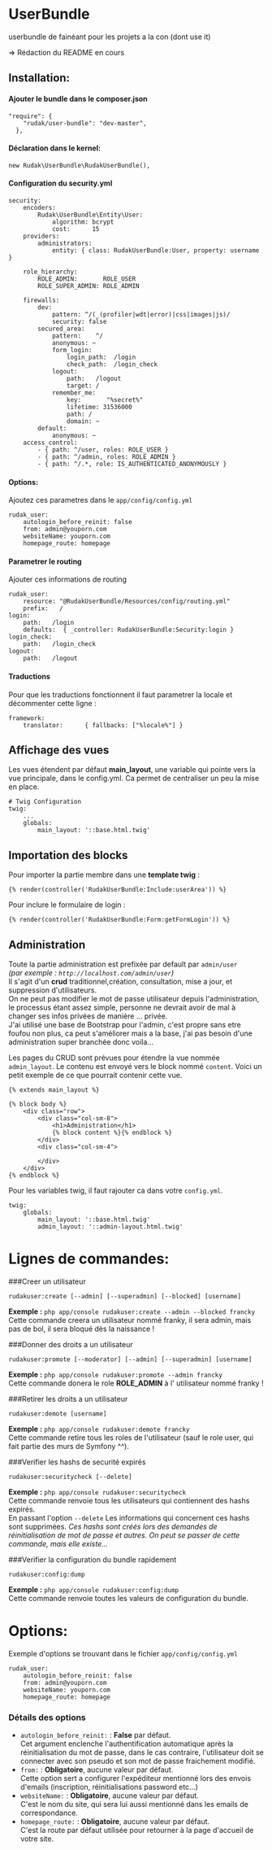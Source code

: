 # UserBundle
userbundle de fainéant pour les projets a la con (dont use it)

=> Rédaction du README en cours

## Installation:
#### Ajouter le bundle dans le composer.json

    "require": {
        "rudak/user-bundle": "dev-master",
      },
#### Déclaration dans le kernel:

    new Rudak\UserBundle\RudakUserBundle(),
    
#### Configuration du security.yml

    security:
        encoders:
            Rudak\UserBundle\Entity\User:
                algorithm: bcrypt
                cost:      15
        providers:
            administrators:
                entity: { class: RudakUserBundle:User, property: username }
    
        role_hierarchy:
            ROLE_ADMIN:       ROLE_USER
            ROLE_SUPER_ADMIN: ROLE_ADMIN
    
        firewalls:
            dev:
                pattern: ^/(_(profiler|wdt|error)|css|images|js)/
                security: false
            secured_area:
                pattern:    ^/
                anonymous: ~
                form_login:
                    login_path:  /login
                    check_path:  /login_check
                logout:
                    path:   /logout
                    target: /
                remember_me:
                    key:       "%secret%"
                    lifetime: 31536000
                    path: /
                    domain: ~
            default:
                anonymous: ~
        access_control:
            - { path: ^/user, roles: ROLE_USER }
            - { path: ^/admin, roles: ROLE_ADMIN }
            - { path: ^/.*, role: IS_AUTHENTICATED_ANONYMOUSLY }
            
#### Options:            
Ajoutez ces parametres dans le ```app/config/config.yml```

    rudak_user:
        autologin_before_reinit: false
        from: admin@youporn.com
        websiteName: youporn.com
        homepage_route: homepage
        
#### Parametrer le routing
Ajouter ces informations de routing

    rudak_user:
        resource: "@RudakUserBundle/Resources/config/routing.yml"
        prefix:   /
    login:
        path:   /login
        defaults:  { _controller: RudakUserBundle:Security:login }
    login_check:
        path:   /login_check
    logout:
        path:   /logout

#### Traductions
Pour que les traductions fonctionnent il faut parametrer la locale et décommenter cette ligne :

    framework:   
        translator:      { fallbacks: ["%locale%"] }        
        
## Affichage des vues

Les vues étendent par défaut **main_layout**, une variable qui pointe vers la vue principale, dans le config.yml. Ca permet de centraliser un peu la mise en place.

    # Twig Configuration
    twig:
        ...
        globals:
            main_layout: '::base.html.twig'
            
## Importation des blocks

Pour importer la partie membre dans une **template twig** :
    
    {% render(controller('RudakUserBundle:Include:userArea')) %}
    
Pour inclure le formulaire de login :

    {% render(controller('RudakUserBundle:Form:getFormLogin')) %}
## Administration

Toute la partie administration est prefixée par default par ```admin/user```    
*(par exemple : ```http://localhost.com/admin/user```)*    
Il s'agit d'un **crud** traditionnel,création, consultation, mise a jour, et suppression d'utilisateurs.    
On ne peut pas modifier le mot de passe utilisateur depuis l'administration, le processus étant assez simple, personne ne 
devrait avoir de mal à changer ses infos privées de manière ... privée.   
J'ai utilisé une base de Bootstrap pour l'admin, c'est propre sans etre foufou non plus, ca peut s'améliorer mais a la base, 
j'ai pas besoin d'une administration super branchée donc voila...

Les pages du CRUD sont prévues pour étendre la vue nommée ```admin_layout```. Le contenu est envoyé vers le block nommé ```content```. Voici un petit exemple de ce que pourrait contenir cette vue.

    {% extends main_layout %}
    
    {% block body %}
        <div class="row">
            <div class="col-sm-8">
                <h1>Administration</h1>
                {% block content %}{% endblock %}
            </div>
            <div class="col-sm-4">
    
            </div>
        </div>
    {% endblock %}
    
Pour les variables twig, il faut rajouter ca dans votre ```config.yml```.

    twig:
        globals:
            main_layout: '::base.html.twig'
            admin_layout: '::admin-layout.html.twig'

# Lignes de commandes:
###Creer un utilisateur

    rudakuser:create [--admin] [--superadmin] [--blocked] [username]
    
**Exemple :** ``` php app/console rudakuser:create --admin --blocked francky ```    
Cette commande creera un utilisateur nommé franky, il sera admin, mais pas de bol, il sera bloqué dès la naissance !

###Donner des droits a un utilisateur
    
    rudakuser:promote [--moderator] [--admin] [--superadmin] [username]
**Exemple :** ``` php app/console rudakuser:promote --admin francky ```    
Cette commande donera le role **ROLE_ADMIN** à l' utilisateur nommé franky !

###Retirer les droits a un utilisateur

    rudakuser:demote [username]
    
**Exemple :** ``` php app/console rudakuser:demote francky ```    
Cette commande retire tous les roles de l'utilisateur (sauf le role user, qui fait partie des murs de Symfony ^^).

###Verifier les hashs de securité expirés
    
    rudakuser:securitycheck [--delete]    
    
**Exemple :** ``` php app/console rudakuser:securitycheck ```    
Cette commande renvoie tous les utilisateurs qui contiennent des hashs expirés.    
En passant l'option ```--delete``` Les informations qui concernent ces hashs sont supprimées.
*Ces hashs sont créés lors des demandes de réinitialisation de mot de passe et autres. On peut se passer de cette commande, mais elle existe...*

###Verifier la configuration du bundle rapidement
    
    rudakuser:config:dump
**Exemple :** ``` php app/console rudakuser:config:dump ```    
Cette commande renvoie toutes les valeurs de configuration du bundle.
# Options:

Exemple d'options se trouvant dans le fichier ```app/config/config.yml```

    rudak_user:
        autologin_before_reinit: false
        from: admin@youporn.com
        websiteName: youporn.com
        homepage_route: homepage

### Détails des options
* ```autologin_before_reinit:``` : **False** par défaut.    
Cet argument enclenche l'authentification automatique après la réinitialisation du mot de passe, dans le cas contraire, l'utilisateur doit se connecter avec son pseudo et son mot de passe fraichement modifié.
* ```from:``` : **Obligatoire**, aucune valeur par défaut.   
Cette option sert a configurer l'expéditeur mentionné lors des envois d'emails (inscription, réinitialisations password etc...)
* ```websiteName:``` : **Obligatoire**, aucune valeur par défaut.   
C'est le nom du site, qui sera lui aussi mentionné dans les emails de correspondance.
* ```homepage_route:``` : **Obligatoire**, aucune valeur par défaut.   
C'est la route par défaut utilisée pour retourner à la page d'accueil de votre site.